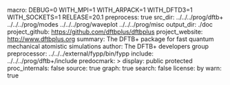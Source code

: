 macro:
        DEBUG=0
        WITH_MPI=1
        WITH_ARPACK=1
        WITH_DFTD3=1
        WITH_SOCKETS=1
        RELEASE=20.1
preprocess: true
src_dir:
        ../../../prog/dftb+
        ../../../prog/modes
        ../../../prog/waveplot
        ../../../prog/misc
output_dir: ./doc
project_github: https://github.com/dftbplus/dftbplus
project_website: http://www.dftbplus.org
summary: The DFTB+ package for fast quantum mechanical atomistic simulations
author: The DFTB+ developers group
preprocessor: ../../../external/fypp/bin/fypp
include: ../../../prog/dftb+/include
predocmark: >
display: public
         protected
proc_internals:
        false
source: true
graph: true
search: false
license: by
warn: true
